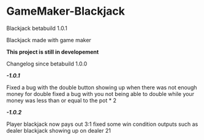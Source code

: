 # GameMaker-Blackjack
Blackjack betabuild 1.0.1


Blackjack made with game maker

****This project is still in developement****

Changelog since betabuild 1.0.0

***-1.0.1***


Fixed a bug with the double button showing up when there was not enough money for double
fixed a bug with you not being able to double while your money was less than or equal to the pot * 2


***-1.0.2***

Player blackjack now pays out 3:1
fixed some win condition outputs such as dealer blackjack showing up on dealer 21